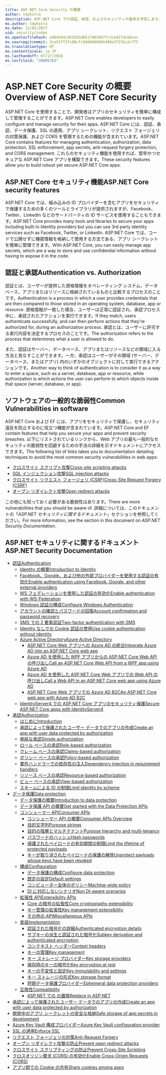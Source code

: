```yaml
---
title: ASP.NET Core Security の概要
author: tdykstra
description: ASP.NET Core での認証、承認、およびセキュリティの基本を学習します。
ms.author: tdykstra
ms.date: 11/01/2017
uid: security/index
ms.openlocfilehash: ed64594c85d555d8417903947fc3ce927dc04cec
ms.sourcegitcommit: 3ca527f27c88cfc9d04688db5499e372fbc2c775
ms.translationtype: HT
ms.contentlocale: ja-JP
ms.lasthandoff: 07/17/2018
ms.locfileid: "39095763"
---
```

# <a name="overview-of-aspnet-core-security"></a><span data-ttu-id="79a0e-103">ASP.NET Core Security の概要</span><span class="sxs-lookup"><span data-stu-id="79a0e-103">Overview of ASP.NET Core Security</span></span>

<span data-ttu-id="79a0e-104">ASP.NET Core を使用することで、開発者はアプリのセキュリティを簡単に構成して管理することができます。</span><span class="sxs-lookup"><span data-stu-id="79a0e-104">ASP.NET Core enables developers to easily configure and manage security for their apps.</span></span> <span data-ttu-id="79a0e-105">ASP.NET Core には、認証、承認、データ保護、SSL の適用、アプリ シークレット、リクエスト フォージェリの対策保護、および CORS を管理するための機能が含まれています。</span><span class="sxs-lookup"><span data-stu-id="79a0e-105">ASP.NET Core contains features for managing authentication, authorization, data protection, SSL enforcement, app secrets, anti-request forgery protection, and CORS management.</span></span> <span data-ttu-id="79a0e-106">これらのセキュリティ機能を使用すれば、堅牢かつセキュアな ASP.NET Core アプリを構築できます。</span><span class="sxs-lookup"><span data-stu-id="79a0e-106">These security features allow you to build robust yet secure ASP.NET Core apps.</span></span>

## <a name="aspnet-core-security-features"></a><span data-ttu-id="79a0e-107">ASP.NET Core セキュリティ機能</span><span class="sxs-lookup"><span data-stu-id="79a0e-107">ASP.NET Core security features</span></span>

<span data-ttu-id="79a0e-108">ASP.NET Core では、組み込みの ID プロバイダーを含むアプリをセキュリティで保護するための多くのツールとライブラリが提供されますが、Facebook、Twitter、LinkedIn などのサードパーティの ID サービスを使用することもできます。</span><span class="sxs-lookup"><span data-stu-id="79a0e-108">ASP.NET Core provides many tools and libraries to secure your apps including built-in Identity providers but you can use 3rd party identity services such as Facebook, Twitter, or LinkedIn.</span></span> <span data-ttu-id="79a0e-109">ASP.NET Core では、コードで公開せずに機密情報を格納して使用する方法である、アプリ シークレットを簡単に管理できます。</span><span class="sxs-lookup"><span data-stu-id="79a0e-109">With ASP.NET Core, you can easily manage app secrets, which are a way to store and use confidential information without having to expose it in the code.</span></span>

## <a name="authentication-vs-authorization"></a><span data-ttu-id="79a0e-110">認証と承認</span><span class="sxs-lookup"><span data-stu-id="79a0e-110">Authentication vs. Authorization</span></span>

<span data-ttu-id="79a0e-111">認証とは、ユーザーが提供した資格情報をオペレーティング システム、データベース、アプリまたはリソースに格納されているものと比較するプロセスのことです。</span><span class="sxs-lookup"><span data-stu-id="79a0e-111">Authentication is a process in which a user provides credentials that are then compared to those stored in an operating system, database, app or resource.</span></span> <span data-ttu-id="79a0e-112">資格情報が一致した場合、ユーザーは正常に認証され、承認プロセス中に、承認されたアクションを実行できます。</span><span class="sxs-lookup"><span data-stu-id="79a0e-112">If they match, users authenticate successfully, and can then perform actions that they're authorized for, during an authorization process.</span></span> <span data-ttu-id="79a0e-113">承認とは、ユーザーに許可する実行内容を決定するプロセスのことです。</span><span class="sxs-lookup"><span data-stu-id="79a0e-113">The authorization refers to the process that determines what a user is allowed to do.</span></span>

<span data-ttu-id="79a0e-114">また、認証はサーバー、データベース、アプリまたはリソースなどの領域に入る方法と見なすことができます。一方、承認はユーザーがその領域 (サーバー、データベース、またはアプリ) 内のいずかのオブジェクトに対して実行できるアクションです。</span><span class="sxs-lookup"><span data-stu-id="79a0e-114">Another way to think of authentication is to consider it as a way to enter a space, such as a server, database, app or resource, while authorization is which actions the user can perform to which objects inside that space (server, database, or app).</span></span>

## <a name="common-vulnerabilities-in-software"></a><span data-ttu-id="79a0e-115">ソフトウェアの一般的な脆弱性</span><span class="sxs-lookup"><span data-stu-id="79a0e-115">Common Vulnerabilities in software</span></span>

<span data-ttu-id="79a0e-116">ASP.NET Core および EF には、アプリをセキュリティで保護し、セキュリティ違反を防止するのに役立つ機能が含まれています。</span><span class="sxs-lookup"><span data-stu-id="79a0e-116">ASP.NET Core and EF contain features that help you secure your apps and prevent security breaches.</span></span> <span data-ttu-id="79a0e-117">以下にリストされているリンクから、Web アプリの最も一般的なセキュリティの脆弱性を回避するための手法の詳細を示すドキュメントにアクセスできます。</span><span class="sxs-lookup"><span data-stu-id="79a0e-117">The following list of links takes you to documentation detailing techniques to avoid the most common security vulnerabilities in web apps:</span></span>

* [<span data-ttu-id="79a0e-118">クロスサイト スクリプト攻撃</span><span class="sxs-lookup"><span data-stu-id="79a0e-118">Cross-site scripting attacks</span></span>](xref:security/cross-site-scripting)
* [<span data-ttu-id="79a0e-119">SQL インジェクション攻撃</span><span class="sxs-lookup"><span data-stu-id="79a0e-119">SQL injection attacks</span></span>](https://docs.microsoft.com/ef/core/querying/raw-sql)
* [<span data-ttu-id="79a0e-120">クロスサイト リクエスト フォージェリ (CSRF)</span><span class="sxs-lookup"><span data-stu-id="79a0e-120">Cross-Site Request Forgery (CSRF)</span></span>](xref:security/anti-request-forgery)
* [<span data-ttu-id="79a0e-121">オープン リダイレクト攻撃</span><span class="sxs-lookup"><span data-stu-id="79a0e-121">Open redirect attacks</span></span>](xref:security/preventing-open-redirects)

<span data-ttu-id="79a0e-122">この他にも知っておく必要がある脆弱性はあります。</span><span class="sxs-lookup"><span data-stu-id="79a0e-122">There are more vulnerabilities that you should be aware of.</span></span> <span data-ttu-id="79a0e-123">詳細については、このドキュメントの「*ASP.NET セキュリティに関するドキュメント*」セクションを参照してください。</span><span class="sxs-lookup"><span data-stu-id="79a0e-123">For more information, see the section in this document on *ASP.NET Security Documentation*.</span></span>

## <a name="aspnet-security-documentation"></a><span data-ttu-id="79a0e-124">ASP.NET セキュリティに関するドキュメント</span><span class="sxs-lookup"><span data-stu-id="79a0e-124">ASP.NET Security Documentation</span></span>

*   [<span data-ttu-id="79a0e-125">認証</span><span class="sxs-lookup"><span data-stu-id="79a0e-125">Authentication</span></span>](xref:security/authentication/index)
    *   [<span data-ttu-id="79a0e-126">Identity の概要</span><span class="sxs-lookup"><span data-stu-id="79a0e-126">Introduction to Identity</span></span>](xref:security/authentication/identity)
    *   [<span data-ttu-id="79a0e-127">Facebook、Google、および他の外部プロバイダーを使用する認証の有効化</span><span class="sxs-lookup"><span data-stu-id="79a0e-127">Enable authentication using Facebook, Google, and other external providers</span></span>](xref:security/authentication/social/index)
    *   [<span data-ttu-id="79a0e-128">WS フェデレーションを使用した認証の有効化</span><span class="sxs-lookup"><span data-stu-id="79a0e-128">Enable authentication with WS-Federation</span></span>](xref:security/authentication/ws-federation)
    * [<span data-ttu-id="79a0e-129">Windows 認証の構成</span><span class="sxs-lookup"><span data-stu-id="79a0e-129">Configure Windows Authentication</span></span>](xref:security/authentication/windowsauth)
    *   [<span data-ttu-id="79a0e-130">アカウントの確認とパスワードの回復</span><span class="sxs-lookup"><span data-stu-id="79a0e-130">Account confirmation and password recovery</span></span>](xref:security/authentication/accconfirm)
    *   [<span data-ttu-id="79a0e-131">SMS での 2 要素認証</span><span class="sxs-lookup"><span data-stu-id="79a0e-131">Two-factor authentication with SMS</span></span>](xref:security/authentication/2fa)
    *   [<span data-ttu-id="79a0e-132">Identity なしでの Cookie 認証の使用</span><span class="sxs-lookup"><span data-stu-id="79a0e-132">Use cookie authentication without Identity</span></span>](xref:security/authentication/cookie)
    *   [<span data-ttu-id="79a0e-133">Azure Active Directory</span><span class="sxs-lookup"><span data-stu-id="79a0e-133">Azure Active Directory</span></span>](xref:security/authentication/azure-active-directory/index)
        *   [<span data-ttu-id="79a0e-134">ASP.NET Core Web アプリへの Azure AD の統合</span><span class="sxs-lookup"><span data-stu-id="79a0e-134">Integrate Azure AD into an ASP.NET Core web app</span></span>](https://azure.microsoft.com/documentation/samples/active-directory-dotnet-webapp-openidconnect-aspnetcore/)
        *   [<span data-ttu-id="79a0e-135">Azure AD を使用した WPF アプリからの ASP.NET Core Web API の呼び出し</span><span class="sxs-lookup"><span data-stu-id="79a0e-135">Call an ASP.NET Core Web API from a WPF app using Azure AD</span></span>](https://azure.microsoft.com/documentation/samples/active-directory-dotnet-native-aspnetcore/)
        *   [<span data-ttu-id="79a0e-136">Azure AD を使用した ASP.NET Core Web アプリでの Web API の呼び出し</span><span class="sxs-lookup"><span data-stu-id="79a0e-136">Call a Web API in an ASP.NET Core web app using Azure AD</span></span>](https://azure.microsoft.com/documentation/samples/active-directory-dotnet-webapp-webapi-openidconnect-aspnetcore/)
        *   [<span data-ttu-id="79a0e-137">ASP.NET Core Web アプリでの Azure AD B2C</span><span class="sxs-lookup"><span data-stu-id="79a0e-137">An ASP.NET Core web app with Azure AD B2C</span></span>](https://azure.microsoft.com/resources/samples/active-directory-b2c-dotnetcore-webapp/)
    *   [<span data-ttu-id="79a0e-138">IdentityServer4 での ASP.NET Core アプリのセキュリティ保護</span><span class="sxs-lookup"><span data-stu-id="79a0e-138">Secure ASP.NET Core apps with IdentityServer4</span></span>](https://identityserver4.readthedocs.io)
*   [<span data-ttu-id="79a0e-139">承認</span><span class="sxs-lookup"><span data-stu-id="79a0e-139">Authorization</span></span>](xref:security/authorization/index)
    *   [<span data-ttu-id="79a0e-140">はじめに</span><span class="sxs-lookup"><span data-stu-id="79a0e-140">Introduction</span></span>](xref:security/authorization/introduction)
    *   [<span data-ttu-id="79a0e-141">承認によって保護されたユーザー データでのアプリの作成</span><span class="sxs-lookup"><span data-stu-id="79a0e-141">Create an app with user data protected by authorization</span></span>](xref:security/authorization/secure-data)
    *   [<span data-ttu-id="79a0e-142">単純な承認</span><span class="sxs-lookup"><span data-stu-id="79a0e-142">Simple authorization</span></span>](xref:security/authorization/simple)
    *   [<span data-ttu-id="79a0e-143">ロール ベースの承認</span><span class="sxs-lookup"><span data-stu-id="79a0e-143">Role-based authorization</span></span>](xref:security/authorization/roles)
    *   [<span data-ttu-id="79a0e-144">クレーム ベースの承認</span><span class="sxs-lookup"><span data-stu-id="79a0e-144">Claims-based authorization</span></span>](xref:security/authorization/claims)
    *   [<span data-ttu-id="79a0e-145">ポリシー ベースの承認</span><span class="sxs-lookup"><span data-stu-id="79a0e-145">Policy-based authorization</span></span>](xref:security/authorization/policies)
    *   [<span data-ttu-id="79a0e-146">要件ハンドラーでの依存性の注入</span><span class="sxs-lookup"><span data-stu-id="79a0e-146">Dependency injection in requirement handlers</span></span>](xref:security/authorization/dependencyinjection)
    *   [<span data-ttu-id="79a0e-147">リソース ベースの承認</span><span class="sxs-lookup"><span data-stu-id="79a0e-147">Resource-based authorization</span></span>](xref:security/authorization/resourcebased)
    *   [<span data-ttu-id="79a0e-148">ビュー ベースの承認</span><span class="sxs-lookup"><span data-stu-id="79a0e-148">View-based authorization</span></span>](xref:security/authorization/views)
    *   [<span data-ttu-id="79a0e-149">スキームによる ID の制限</span><span class="sxs-lookup"><span data-stu-id="79a0e-149">Limit identity by scheme</span></span>](xref:security/authorization/limitingidentitybyscheme)
*   [<span data-ttu-id="79a0e-150">データ保護</span><span class="sxs-lookup"><span data-stu-id="79a0e-150">Data protection</span></span>](xref:security/data-protection/index)
    *   [<span data-ttu-id="79a0e-151">データ保護の概要</span><span class="sxs-lookup"><span data-stu-id="79a0e-151">Introduction to data protection</span></span>](xref:security/data-protection/introduction)
    *   [<span data-ttu-id="79a0e-152">データ保護 API の概要</span><span class="sxs-lookup"><span data-stu-id="79a0e-152">Get started with the Data Protection APIs</span></span>](xref:security/data-protection/using-data-protection)
    *   [<span data-ttu-id="79a0e-153">コンシューマー API</span><span class="sxs-lookup"><span data-stu-id="79a0e-153">Consumer APIs</span></span>](xref:security/data-protection/consumer-apis/index)
        *   [<span data-ttu-id="79a0e-154">コンシューマー API の概要</span><span class="sxs-lookup"><span data-stu-id="79a0e-154">Consumer APIs Overview</span></span>](xref:security/data-protection/consumer-apis/overview)
        *   [<span data-ttu-id="79a0e-155">目的文字列</span><span class="sxs-lookup"><span data-stu-id="79a0e-155">Purpose strings</span></span>](xref:security/data-protection/consumer-apis/purpose-strings)
        *   [<span data-ttu-id="79a0e-156">目的の階層とマルチテナント</span><span class="sxs-lookup"><span data-stu-id="79a0e-156">Purpose hierarchy and multi-tenancy</span></span>](xref:security/data-protection/consumer-apis/purpose-strings-multitenancy)
        *   [<span data-ttu-id="79a0e-157">パスワードのハッシュ</span><span class="sxs-lookup"><span data-stu-id="79a0e-157">Hash passwords</span></span>](xref:security/data-protection/consumer-apis/password-hashing)
        *   [<span data-ttu-id="79a0e-158">保護されたペイロードの有効期間の制限</span><span class="sxs-lookup"><span data-stu-id="79a0e-158">Limit the lifetime of protected payloads</span></span>](xref:security/data-protection/consumer-apis/limited-lifetime-payloads)
        *   [<span data-ttu-id="79a0e-159">キーが取り消されたペイロードの保護の解除</span><span class="sxs-lookup"><span data-stu-id="79a0e-159">Unprotect payloads whose keys have been revoked</span></span>](xref:security/data-protection/consumer-apis/dangerous-unprotect)
    *   [<span data-ttu-id="79a0e-160">構成</span><span class="sxs-lookup"><span data-stu-id="79a0e-160">Configuration</span></span>](xref:security/data-protection/configuration/index)
        *   [<span data-ttu-id="79a0e-161">データ保護の構成</span><span class="sxs-lookup"><span data-stu-id="79a0e-161">Configure data protection</span></span>](xref:security/data-protection/configuration/overview)
        *   [<span data-ttu-id="79a0e-162">既定の設定</span><span class="sxs-lookup"><span data-stu-id="79a0e-162">Default settings</span></span>](xref:security/data-protection/configuration/default-settings)
        *   [<span data-ttu-id="79a0e-163">コンピューター全体のポリシー</span><span class="sxs-lookup"><span data-stu-id="79a0e-163">Machine-wide policy</span></span>](xref:security/data-protection/configuration/machine-wide-policy)
        *   [<span data-ttu-id="79a0e-164">DI に対応しないシナリオ</span><span class="sxs-lookup"><span data-stu-id="79a0e-164">Non DI-aware scenarios</span></span>](xref:security/data-protection/configuration/non-di-scenarios)
    *   [<span data-ttu-id="79a0e-165">拡張性 API</span><span class="sxs-lookup"><span data-stu-id="79a0e-165">Extensibility APIs</span></span>](xref:security/data-protection/extensibility/index)
        *   [<span data-ttu-id="79a0e-166">Core の暗号の拡張性</span><span class="sxs-lookup"><span data-stu-id="79a0e-166">Core cryptography extensibility</span></span>](xref:security/data-protection/extensibility/core-crypto)
        *   [<span data-ttu-id="79a0e-167">キー管理の拡張性</span><span class="sxs-lookup"><span data-stu-id="79a0e-167">Key management extensibility</span></span>](xref:security/data-protection/extensibility/key-management)
        *   [<span data-ttu-id="79a0e-168">その他の API</span><span class="sxs-lookup"><span data-stu-id="79a0e-168">Miscellaneous APIs</span></span>](xref:security/data-protection/extensibility/misc-apis)
    *   [<span data-ttu-id="79a0e-169">実装</span><span class="sxs-lookup"><span data-stu-id="79a0e-169">Implementation</span></span>](xref:security/data-protection/implementation/index)
        *   [<span data-ttu-id="79a0e-170">認証された暗号化の詳細</span><span class="sxs-lookup"><span data-stu-id="79a0e-170">Authenticated encryption details</span></span>](xref:security/data-protection/implementation/authenticated-encryption-details)
        *   [<span data-ttu-id="79a0e-171">サブキーの派生と認証された暗号化</span><span class="sxs-lookup"><span data-stu-id="79a0e-171">Subkey derivation and authenticated encryption</span></span>](xref:security/data-protection/implementation/subkeyderivation)
        *   [<span data-ttu-id="79a0e-172">コンテキスト ヘッダー</span><span class="sxs-lookup"><span data-stu-id="79a0e-172">Context headers</span></span>](xref:security/data-protection/implementation/context-headers)
        *   [<span data-ttu-id="79a0e-173">キーの管理</span><span class="sxs-lookup"><span data-stu-id="79a0e-173">Key management</span></span>](xref:security/data-protection/implementation/key-management)
        *   [<span data-ttu-id="79a0e-174">キー ストレージ プロバイダー</span><span class="sxs-lookup"><span data-stu-id="79a0e-174">Key storage providers</span></span>](xref:security/data-protection/implementation/key-storage-providers)
        *   [<span data-ttu-id="79a0e-175">保存時のキーの暗号化</span><span class="sxs-lookup"><span data-stu-id="79a0e-175">Key encryption at rest</span></span>](xref:security/data-protection/implementation/key-encryption-at-rest)
        *   [<span data-ttu-id="79a0e-176">キーの不変性と設定</span><span class="sxs-lookup"><span data-stu-id="79a0e-176">Key immutability and settings</span></span>](xref:security/data-protection/implementation/key-immutability)
        *   [<span data-ttu-id="79a0e-177">キー ストレージの形式</span><span class="sxs-lookup"><span data-stu-id="79a0e-177">Key storage format</span></span>](xref:security/data-protection/implementation/key-storage-format)
        *   [<span data-ttu-id="79a0e-178">短期データ保護プロバイダー</span><span class="sxs-lookup"><span data-stu-id="79a0e-178">Ephemeral data protection providers</span></span>](xref:security/data-protection/implementation/key-storage-ephemeral)
    *   [<span data-ttu-id="79a0e-179">互換性</span><span class="sxs-lookup"><span data-stu-id="79a0e-179">Compatibility</span></span>](xref:security/data-protection/compatibility/index)
        *   [<span data-ttu-id="79a0e-180">ASP.NET での <machineKey> の置換</span><span class="sxs-lookup"><span data-stu-id="79a0e-180">Replace <machineKey> in ASP.NET</span></span>](xref:security/data-protection/compatibility/replacing-machinekey)
*   [<span data-ttu-id="79a0e-181">承認によって保護されたユーザー データでのアプリの作成</span><span class="sxs-lookup"><span data-stu-id="79a0e-181">Create an app with user data protected by authorization</span></span>](xref:security/authorization/secure-data)
*   [<span data-ttu-id="79a0e-182">開発中のアプリ シークレットの安全な格納</span><span class="sxs-lookup"><span data-stu-id="79a0e-182">Safe storage of app secrets in development</span></span>](xref:security/app-secrets)
*   [<span data-ttu-id="79a0e-183">Azure Key Vault 構成プロバイダー</span><span class="sxs-lookup"><span data-stu-id="79a0e-183">Azure Key Vault configuration provider</span></span>](xref:security/key-vault-configuration)
*   [<span data-ttu-id="79a0e-184">SSL の適用</span><span class="sxs-lookup"><span data-stu-id="79a0e-184">Enforce SSL</span></span>](xref:security/enforcing-ssl)
*   [<span data-ttu-id="79a0e-185">リクエスト フォージェリの対策</span><span class="sxs-lookup"><span data-stu-id="79a0e-185">Anti-Request Forgery</span></span>](xref:security/anti-request-forgery)
*   [<span data-ttu-id="79a0e-186">オープン リダイレクト攻撃の防止</span><span class="sxs-lookup"><span data-stu-id="79a0e-186">Prevent open redirect attacks</span></span>](xref:security/preventing-open-redirects)
*   [<span data-ttu-id="79a0e-187">クロスサイト スクリプティングの防止</span><span class="sxs-lookup"><span data-stu-id="79a0e-187">Prevent Cross-Site Scripting</span></span>](xref:security/cross-site-scripting)
*   [<span data-ttu-id="79a0e-188">クロスオリジン要求 (CORS) の有効化</span><span class="sxs-lookup"><span data-stu-id="79a0e-188">Enable Cross-Origin Requests (CORS)</span></span>](xref:security/cors)
*   [<span data-ttu-id="79a0e-189">アプリ間での Cookie の共有</span><span class="sxs-lookup"><span data-stu-id="79a0e-189">Share cookies among apps</span></span>](xref:security/cookie-sharing)
